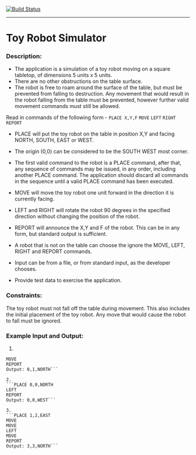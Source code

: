 [![Build Status](https://travis-ci.org/paulieborg/toy_robot.png?branch=master)](https://travis-ci.org/paulieborg/toy_robot)


-----------
# Toy Robot Simulator

### Description:

* The application is a simulation of a toy robot moving on a square tabletop, of dimensions 5 units x 5 units.
* There are no other obstructions on the table surface.
* The robot is free to roam around the surface of the table, but must be prevented from falling to destruction. Any movement 
that would result in the robot falling from the table must be prevented, however further valid movement commands must still 
be allowed.


Read in commands of the following form -
`PLACE X,Y,F`
`MOVE`
`LEFT`
`RIGHT`
`REPORT`

* PLACE will put the toy robot on the table in position X,Y and facing NORTH, SOUTH, EAST or WEST. 
* The origin (0,0) can be considered to be the SOUTH WEST most corner.
* The first valid command to the robot is a PLACE command, after that, any sequence of commands may be issued, in any order, including another PLACE command. The application should discard all commands in the sequence until a valid PLACE command has been executed.
* MOVE will move the toy robot one unit forward in the direction it is currently facing.
* LEFT and RIGHT will rotate the robot 90 degrees in the specified direction without changing the position of the robot.
* REPORT will announce the X,Y and F of the robot. This can be in any form, but standard output is sufficient.

* A robot that is not on the table can choose the ignore the MOVE, LEFT, RIGHT and REPORT commands.
* Input can be from a file, or from standard input, as the developer chooses.
* Provide test data to exercise the application.


### Constraints:

The toy robot must not fall off the table during movement. This also includes the initial placement of the toy robot. 
Any move that would cause the robot to fall must be ignored.

### Example Input and Output:
1.
```PLACE 0,0,NORTH
MOVE
REPORT
Output: 0,1,NORTH```

2.
```PLACE 0,0,NORTH
LEFT
REPORT
Output: 0,0,WEST```

3.
```PLACE 1,2,EAST
MOVE
MOVE
LEFT
MOVE
REPORT
Output: 3,3,NORTH```


